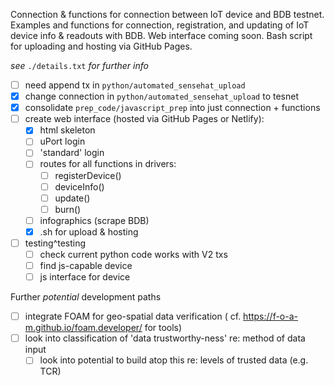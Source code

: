 Connection &amp; functions for connection between IoT device and BDB testnet.
Examples and functions for connection, registration, and updating of IoT device info & readouts with BDB.
Web interface coming soon. Bash script for uploading and hosting via GitHub Pages.

*see* `./details.txt` *for further info*

- [ ] need append tx in `python/automated_sensehat_upload`
- [x] change connection in `python/automated_sensehat_upload` to tesnet
- [x] consolidate `prep_code/javascript_prep` into just connection + functions
- [ ] create web interface (hosted via GitHub Pages or Netlify):
	+ [x] html skeleton
	+ [ ] uPort login
	+ [ ] 'standard' login
	+ [ ] routes for all functions in drivers:
		- [ ] registerDevice()
		- [ ] deviceInfo()
		- [ ] update()
		- [ ] burn()
	+ [ ] infographics (scrape BDB)
	+ [x] .sh for upload & hosting
- [ ] testing^testing
	+ [ ] check current python code works with V2 txs
	+ [ ] find js-capable device
	+ [ ] js interface for device

Further *potential* development paths
- [ ] integrate FOAM for geo-spatial data verification ( cf. https://f-o-a-m.github.io/foam.developer/ for tools)
- [ ] look into classification of 'data trustworthy-ness' re: method of data input
	+ [ ] look into potential to build atop this re: levels of trusted data (e.g. TCR)
